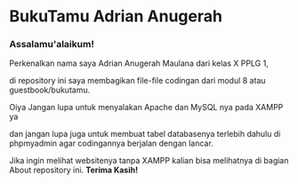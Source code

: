 # BukuTamu Adrian Anugerah
<html>
  <body>
    <h3>Assalamu'alaikum!</h3>
    <p>Perkenalkan nama saya Adrian Anugerah Maulana dari kelas X PPLG 1, </p>
    <p>di repository ini saya membagikan file-file codingan dari modul 8 atau guestbook/bukutamu.</p>
    <p>Oiya Jangan lupa untuk menyalakan Apache dan MySQL nya pada XAMPP ya</p>
    <p> dan jangan lupa juga untuk membuat tabel databasenya terlebih dahulu di phpmyadmin agar codingannya berjalan dengan lancar.</p>
    <p>Jika ingin melihat websitenya tanpa XAMPP kalian bisa melihatnya di bagian About repository ini.
    <b>Terima Kasih!</b></p>
  </body>
</html>
